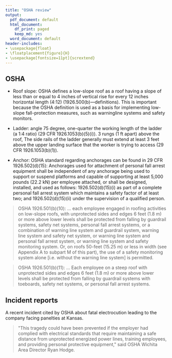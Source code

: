 ```yaml
---
title: "OSHA review"
output:
  pdf_document: default
  html_document:
    df_print: paged
    keep_md: yes
  word_document: default
header-includes:
- \usepackage{float}
- \floatplacement{figure}{H}
- \usepackage[fontsize=11pt]{scrextend}
---
```


## OSHA
* Roof slope: OSHA defines a low-slope roof as a roof having a slope of less than or equal to 4 inches of vertical rise for every 12 inches horizontal length (4:12) (1926.500(b)—definitions). This is important because the OSHA definition is used as a basis for implementing low-slope fall-protection measures, such as warningline systems and safety monitors.

* Ladder: angle 75 degree, one-quarter the working length of the ladder (a 1:4 ratio) (29 CFR 1926.1053(b)(5)(i)). 3 rungs (1 ft apart) above the roof, The side rails of the ladder generally must extend at least 3 feet above the upper landing surface that the worker is trying to access (29 CFR 1926.1053(b)(1)).

* Anchor: OSHA standard regarding anchorages can be found in 29 CFR 1926.502(d)(15): Anchorages used for attachment of personal fall arrest equipment shall be independent of any anchorage being used to support or suspend platforms and capable of supporting at least 5,000 pounds (22.2 kN) per employee attached, or shall be designed, installed, and used as follows: 1926.502(d)(15)(i) as part of a complete personal fall arrest system which maintains a safety factor of at least two; and 1926.502(d)(15)(ii) under the supervision of a qualified person.

> OSHA 1926.501(b)(10): ... each employee engaged in roofing activities on low-slope roofs, with unprotected sides and edges 6 feet (1.8 m) or more above lower levels shall be protected from falling by guardrail systems, safety net systems, personal fall arrest systems, or a combination of warning line system and guardrail system, warning line system and safety net system, or warning line system and personal fall arrest system, or warning line system and safety monitoring system. Or, on roofs 50-feet (15.25 m) or less in width (see Appendix A to subpart M of this part), the use of a safety monitoring system alone [i.e. without the warning line system] is permitted.

> OSHA 1926.501(b)(11): ... Each employee on a steep roof with unprotected sides and edges 6 feet (1.8 m) or more above lower levels shall be protected from falling by guardrail systems with toeboards, safety net systems, or personal fall arrest systems.

## Incident reports
A recent incident cited by OSHA about fatal electrocution leading to the company facing panelties at Kansas.

>"This tragedy could have been prevented if the employer had complied with electrical standards that require maintaining a safe distance from unprotected energized power lines, training employees, and providing personal protective equipment," said OSHA Wichita Area Director Ryan Hodge.
